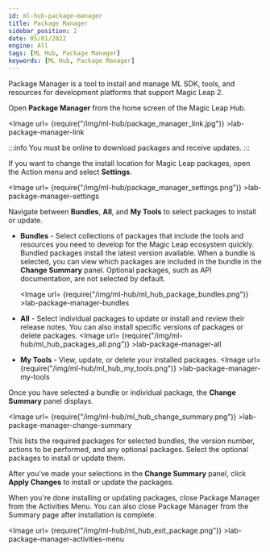 ```yaml
---
id: ml-hub-package-manager
title: Package Manager
sidebar_position: 2
date: 05/01/2022
engine: All
tags: [ML Hub, Package Manager]
keywords: [ML Hub, Package Manager]
---
```


Package Manager is a tool to install and manage ML SDK, tools, and resources for development platforms that support Magic Leap 2.

Open **Package Manager** from the home screen of the Magic Leap Hub.

<Image url= {require("/img/ml-hub/package_manager_link.jpg")} >lab-package-manager-link</Image>

:::info
You must be online to download packages and receive updates.
:::

If you want to change the install location for Magic Leap packages, open the Action menu and select **Settings**.

<Image url= {require("/img/ml-hub/package_manager_settings.png")} >lab-package-manager-settings</Image>

Navigate between **Bundles**, **All**, and **My Tools** to select packages to install or update.

- **Bundles** - Select collections of packages that include the tools and resources you need to develop for the Magic Leap ecosystem quickly. Bundled packages install the latest version available. When a bundle is selected, you can view which packages are included in the bundle in the **Change Summary** panel. Optional packages, such as API documentation, are not selected by default.

   <Image url= {require("/img/ml-hub/ml_hub_package_bundles.png")} >lab-package-manager-bundles</Image>

- **All** - Select individual packages to update or install and review their release notes. You can also install specific versions of packages or delete packages.
   <Image url= {require("/img/ml-hub/ml_hub_packages_all.png")} >lab-package-manager-all</Image>

- **My Tools** - View, update, or delete your installed packages.
   <Image url= {require("/img/ml-hub/ml_hub_my_tools.png")} >lab-package-manager-my-tools</Image>

Once you have selected a bundle or individual package, the **Change Summary** panel displays.

<Image url= {require("/img/ml-hub/ml_hub_change_summary.png")} >lab-package-manager-change-summary</Image>

This lists the required packages for selected bundles, the version number, actions to be performed, and any optional packages. Select the optional packages to install or update them.

After you've made your selections in the **Change Summary** panel, click **Apply Changes** to install or update the packages.

When you're done installing or updating packages, close Package Manager from the Activities Menu. You can also close Package Manager from the Summary page after installation is complete.

<Image url= {require("/img/ml-hub/ml_hub_exit_package.png")} >lab-package-manager-activities-menu</Image>
